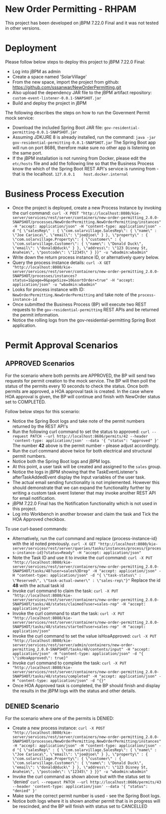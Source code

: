 # New Order Permitting - RHPAM

This project has been developed on jBPM 7.22.0 Final and it was not tested in other versions.

# Deployment
Please follow below steps to deploy this project to jBPM 7.22.0 Final:
- Log into jBPM as admin
- Create a space named 'SolarVillage'
- From the new space, import the project from github: https://github.com/sssanwar/NewOrderPermitting.git
- Also upload the dependency JAR file to the jBPM artifact repository:
``custom-event-listener-0.0.1-SNAPSHOT.jar``
- Build and deploy the project in jBPM

The following describes the steps on how to run the Goverment Permit mock service:
- Download the included Spring Boot JAR file:
``gov-residential-permitting-0.0.1-SNAPSHOT.jar``
- Assuming JDK/JRE 8 is already installed, run the command:
``java -jar gov-residential-permitting-0.0.1-SNAPSHOT.jar``
The Spring Boot app will run on port 8686, therefore make sure no other app is listening on the same port.
- If the jBPM installation is not running from Docker, please edit the ``etc/hosts`` file and add the following line so that the Business Process know the which of the Spring Boot REST API's service is running from - that is the localhost.
```127.0.0.1    host.docker.internal```

# Business Process Execution
- Once the project is deployed, create a new Process Instance by invoking the curl command:
``curl -X POST "http://localhost:8080/kie-server/services/rest/server/containers/new-order-permitting_2.0.0-SNAPSHOT/processes/NewOrderPermitting.NewOrderPermitting/instances" -H "accept: application/json" -H "content-type: application/json" -d "{ \"salesRep\" : { \"com.solarvillage.SalesRep\": { \"name\" : \"Joe Carioca\", \"email\": \"joe@joe\" } }, \"property\" : { \"com.solarvillage.Property\": { \"customer\" : { \"com.solarvillage.Customer\": { \"name\": \"Donald Duck\", \"email\": \"donald@duck\" } }, \"address\": \"123 Disney St, Anaheim\", \"postcode\": \"12345\" } }}" -u "wbadmin:wbadmin"``
- Write down the return process instance ID, or alternatively query below.
- Query the process instance details:
``curl -X GET "http://localhost:8080/kie-server/services/rest/server/containers/new-order-permitting_2.0.0-SNAPSHOT/processes/instances?status=1&page=0&pageSize=10&sortOrder=true" -H "accept: application/json" -u "wbadmin:wbadmin"``
- Looks for process instance with ID: ``NewOrderPermitting.NewOrderPermitting`` and take note of the ``process-instance-id``
- Once submitted the Business Process (BP) will execute two REST requests to the ``gov-residential-permitting`` REST APIs and be returned the permit information.
- Notice the rolling logs from the gov-residential-permitting Spring Boot application.

# Permit Approval Scenarios
## APPROVED Scenarios
For the scenario where both permits are APPROVED, the BP will send two requests for permit creation to the mock service. The BP will then poll the status of the permits every 10 seconds to check the status. Once both permits are approved, a HOA approval task is created. In the case where HOA approval is given, the BP will continue and finish with NewOrder status set to COMPLETED.

Follow below steps for this scenario:
- Notice the Spring Boot logs and take note of the permit numbers returned by the REST API's
- Run the following curl command to set the status to approved:
``curl --request PATCH
  --url http://localhost:8686/permits/42
  --header 'content-type: application/json'
  --data '{
	"status": "approved"
}'``
The number **42** above is the permit number - please adjust accordingly.
- Run the curl command above twice for both electrical and structural permit numbers.
- Notice both the Spring Boot logs and jBPM logs.
- At this point, a user task will be created and assigned to the ``sales`` group.
- Notice the logs in jBPM showing that the TaskEventListener's afterTaskAddedEvent display the Input variables of the user task.
- The actual email sending functionality is not implemented. However this should demonstrate that we can expand the functionality further by writing a custom task event listener that may invoke another REST API for email notification.
- jBPM 7.22.0 Final has the Notification functionality which is not used in this project.
- Log into Workbench in another browser and claim the task and Tick the HOA Approved checkbox.

To use curl-based commands:
- Alternatively, run the curl command and replace {process-instance-id} with the id noted previously.
``curl -X GET "http://localhost:8080/kie-server/services/rest/server/queries/tasks/instances/process/{process-instance-id}?status=Ready" -H "accept: application/json"``
- Note the Task ID and use it to invoke the curl command:
``curl -X PUT "http://localhost:8080/kie-server/services/rest/server/containers/new-order-permitting_2.0.0-SNAPSHOT/tasks/48?user=sales%3Drep" -H "accept: application/json" -H "content-type: application/json" -d "{ \"task-status\" : \"Reserved\", \"task-actual-owner\" : \"sales-rep\"}"``
Replace the id **48** with the actual task id
- Invoke curl command to claim the task:
``curl -X PUT "http://localhost:8080/kie-server/services/rest/server/containers/new-order-permitting_2.0.0-SNAPSHOT/tasks/48/states/claimed?user=sales-rep" -H "accept: application/json"``
- Invoke the curl command to start the task:
``curl -X PUT "http://localhost:8080/kie-server/services/rest/server/containers/new-order-permitting_2.0.0-SNAPSHOT/tasks/48/states/started?user=sales-rep" -H "accept: application/json"``
- Invoke the curl command to set the value isHoaApproved:
``curl -X PUT "http://localhost:8080/kie-server/services/rest/server/admin/containers/new-order-permitting_2.0.0-SNAPSHOT/tasks/48/contents/input" -H "accept: application/json" -H "content-type: application/json" -d "{ \"isHoaApproved\": true}"``
- Invoke curl command to complete the task:
``curl -X PUT "http://localhost:8080/kie-server/services/rest/server/containers/new-order-permitting_2.0.0-SNAPSHOT/tasks/48/states/completed" -H "accept: application/json" -H "content-type: application/json" -d "{}"``
- Once HOA Approved task is completed, the BP should finish and display the results in the jBPM logs with the status and other details.

## DENIED Scenario
For the scenario where one of the permits is DENIED:
- Create a new process instance:
``curl -X POST "http://localhost:8080/kie-server/services/rest/server/containers/new-order-permitting_2.0.0-SNAPSHOT/processes/NewOrderPermitting.NewOrderPermitting/instances" -H "accept: application/json" -H "content-type: application/json" -d "{ \"salesRep\" : { \"com.solarvillage.SalesRep\": { \"name\" : \"Joe Carioca\", \"email\": \"joe@joe\" } }, \"property\" : { \"com.solarvillage.Property\": { \"customer\" : { \"com.solarvillage.Customer\": { \"name\": \"Donald Duck\", \"email\": \"donald@duck\" } }, \"address\": \"123 Disney St, Anaheim\", \"postcode\": \"12345\" } }}" -u "wbadmin:wbadmin"``
- Invoke the curl command as shown above but with the status set to 'denied'
``curl --request PATCH
  --url http://localhost:8686/permits/43
  --header 'content-type: application/json'
  --data '{
	"status": "denied"
}'``
- Make sure the correct permit number is used - see the Spring Boot logs.
- Notice both logs where it is shown another permit that is in progress will be rescinded, and the BP will finish with status set to CANCELLED
